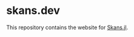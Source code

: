 # skans.dev

This repository contains the website for [Skans.jl](https://github.com/rikhuijzer/Skans.jl).
